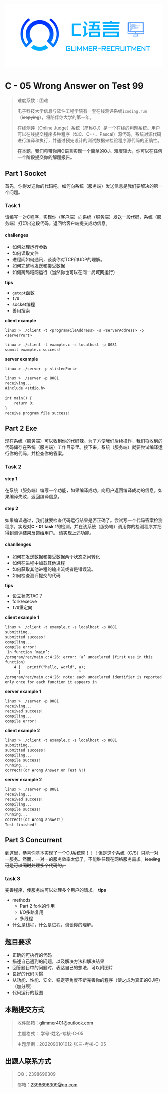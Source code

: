 ![](image/c.png)
# C - 05 Wrong Answer on Test 99
> 难度系数：困难
> 
> 电子科技大学信息与软件工程学院有一套在线测评系统`icoding.run`（~~icopying~~），将陪伴你大学的第一年。
> 
> 在线测评（Online Judge）系统（简称OJ）是一个在线的判题系统。用户可以在线提交程序多种程序（如C、C++、Pascal）源代码，系统对源代码进行编译和执行，并通过预先设计的测试数据来检验程序源代码的正确性。
> 
> **在本题，我们将带你用C语言实现一个简单的OJ。难度较大，你可以在任何一个阶段提交你的解题报告。**


## Part 1 Socket
首先，你得发送你的代码吧。如何向系统（服务端）发送信息是我们要解决的第一个问题。

### Task 1

请编写一对C程序，实现你（客户端）向系统（服务端）发送一段代码，系统（服务端）打印出这段代码。返回给客户端提交成功信息。

#### challenges

- 如何处理运行参数
- 如何读取文件
- 进程间如何通讯，谈谈你对TCP和UDP的理解。
- 如何完整地发送和接受数据
- 如何跨局域网运行（当然你也可以在同一局域网运行）


**tips**

- `getopt`函数
- `I/O`
- socket编程
- 善用搜索

**client example**
```shell
linux > ./client -t <programFileAddress> -s <serverAddress> -p <serverPort>
```

```shell
linux > ./client -t example.c -s localhost -p 8081 
summit example.c success!
```

**server example**
```shell
linux > ./server -p <listenPort>
```

```shell
linux > ./server -p 8081
receiving...
#include <stdio.h>

int main() {
	return 0;
}
receive program file success!
```

## Part 2 Exe
现在系统（服务端）可以收到你的代码辣。为了方便我们后续操作，我们将收到的代码储存在系统（服务端）工作目录里。接下来，系统（服务端）就要尝试编译运行你的代码，并检查你的答案。
### Task 2
#### step 1
在系统（服务端）编写一个功能，如果编译成功，向用户返回编译成功的信息。如果编译失败，返回编译信息。
#### step 2
如果编译通过，我们就要检查代码运行结果是否正确了。尝试写一个代码答案检测程序，实现对**C - 01 task 1**的检测。并在该系统（服务端）调用你的检测程序并把得到测评结果反馈给用户。
请实现上述功能。
#### chanllenges

- 如何在发送数据和接受数据两个状态之间转化
- 如何在进程中加载其他进程
- 如何获取其他进程的输出流或者是错误流。
- 如何检查测评提交的代码


**tips**
- 设立状态TAG？
- fork/execve
- `I/O`重定向


**client example 1**

```shell
linux > ./client -t example.c -s localhost -p 8081
submitting...
submitted success!
compiling...
compile error!
 In function ‘main’:
/program/rec/main.c:4:26: error: ‘a’ undeclared (first use in this function)
    4 |   printf("hello, world", a);
      |                          ^
/program/rec/main.c:4:26: note: each undeclared identifier is reported only once for each function it appears in
```

**server example 1**

```shell
linux > ./server -p 8081
receiving...
received success!
compiling...
compile error!
```

**client example 2**

```shell
linux > ./client -t example.c -s localhost -p 8081
submitting...
submitted success!
compiling...
compile success!
running...
correct!(or Wrong Answer on Test %!)
```

**server example 2**

```shell
linux > ./server -p 8081
receiving...
received success!
compiling...
compile success!
running...
correct!(or Wrong answer!)
Test finished!
```

## Part 3 Concurrent
到这里，恭喜你基本实现了一个OJ系统辣！！！但是这个系统（C/S）只能一对一服务。然而，一对一的服务效率太低了，不能胜任现在网络服务需求。~~icoding可是可以同时处理多个代码的。~~
### task 3
完善程序，使服务端可以处理多个用户的请求。
**tips**

- methods
   - Part 2 fork的作用
   - I/O多路复用
   - 多线程
- 什么是线程，什么是进程，谈谈你的理解。

## 题目要求

- 正确的可执行的代码
- 描述自己遇到的问题，以及解决方法和解决结果
- 回答题目中的问题时，表达自己的想法，可以附图片
- 良好的代码习惯
- 从功能、性能、安全、稳定等角度不断完善你的程序（使之成为真正的OJ吧）（加分项）
- 代码运行的截图


## 本题提交方式
> 收件邮箱：glimmer401@outlook.com  
> 
> 主题格式： 学号-姓名-考核-C-05
> 
> 主题示例：2022090101012-张三-考核-C-05

## 出题人联系方式
> QQ：2398696309
> 
> 邮箱：2398696309@qq.com  



